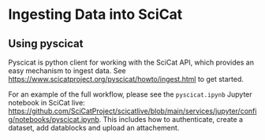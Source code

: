 # Ingesting Data into SciCat

## Using pyscicat 
Pyscicat is python client for working with the SciCat API, which provides an easy mechanism to ingest data. See  https://www.scicatproject.org/pyscicat/howto/ingest.html to get started. 

For an example of the full workflow, please see the `pyscicat.ipynb` Jupyter notebook in SciCat live: https://github.com/SciCatProject/scicatlive/blob/main/services/jupyter/config/notebooks/pyscicat.ipynb. This includes how to authenticate, create a dataset, add datablocks and upload an attachement.

